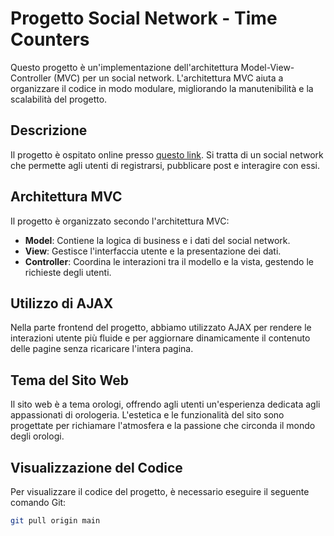 # Progetto Social Network - Time Counters

Questo progetto è un'implementazione dell'architettura Model-View-Controller (MVC) per un social network. L'architettura MVC aiuta a organizzare il codice in modo modulare, migliorando la manutenibilità e la scalabilità del progetto.

## Descrizione

Il progetto è ospitato online presso [questo link](https://unibowebprogramming.altervista.org/social/index.php?page=home). Si tratta di un social network che permette agli utenti di registrarsi, pubblicare post e interagire con essi.

## Architettura MVC

Il progetto è organizzato secondo l'architettura MVC:

- **Model**: Contiene la logica di business e i dati del social network.
- **View**: Gestisce l'interfaccia utente e la presentazione dei dati.
- **Controller**: Coordina le interazioni tra il modello e la vista, gestendo le richieste degli utenti.

## Utilizzo di AJAX

Nella parte frontend del progetto, abbiamo utilizzato AJAX per rendere le interazioni utente più fluide e per aggiornare dinamicamente il contenuto delle pagine senza ricaricare l'intera pagina.

## Tema del Sito Web

Il sito web è a tema orologi, offrendo agli utenti un'esperienza dedicata agli appassionati di orologeria. L'estetica e le funzionalità del sito sono progettate per richiamare l'atmosfera e la passione che circonda il mondo degli orologi.

## Visualizzazione del Codice

Per visualizzare il codice del progetto, è necessario eseguire il seguente comando Git:

```bash
git pull origin main
